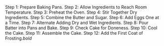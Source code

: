 Step 1: Prepare Baking Pans. 
Step 2: Allow Ingredients to Reach Room Temperature. 
Step 3: Preheat the Oven. 
Step 4: Stir Together Dry Ingredients. 
Step 5: Combine the Butter and Sugar.
Step 6: Add Eggs One at a Time.
Step 7: Alternate Adding Dry and Wet Ingredients. 
Step 8: Pour Batter into Pans and Bake.
Step 9: Check Cake for Doneness.
Step 10: Cool the Cake.
Step 11: Assemble the Cake.
Step 12: Add the First Coat of Frosting.*bold*
